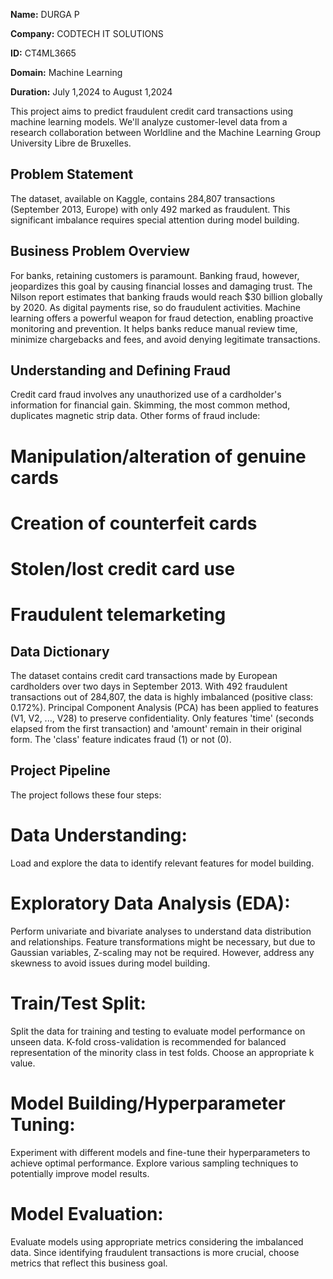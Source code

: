 **Name:** DURGA P

**Company:** CODTECH IT SOLUTIONS

**ID:** CT4ML3665

**Domain:** Machine Learning

**Duration:** July 1,2024 to August 1,2024

This project aims to predict fraudulent credit card transactions using machine learning models. We'll analyze customer-level data from a research collaboration between Worldline and the Machine Learning Group University Libre de Bruxelles.

## Problem Statement
The dataset, available on Kaggle, contains 284,807 transactions (September 2013, Europe) with only 492 marked as fraudulent. This significant imbalance requires special attention during model building.

## Business Problem Overview
For banks, retaining customers is paramount. Banking fraud, however, jeopardizes this goal by causing financial losses and damaging trust. The Nilson report estimates that banking frauds would reach $30 billion globally by 2020. As digital payments rise, so do fraudulent activities. Machine learning offers a powerful weapon for fraud detection, enabling proactive monitoring and prevention. It helps banks reduce manual review time, minimize chargebacks and fees, and avoid denying legitimate transactions.

## Understanding and Defining Fraud
Credit card fraud involves any unauthorized use of a cardholder's information for financial gain. Skimming, the most common method, duplicates magnetic strip data. Other forms of fraud include:

   # Manipulation/alteration of genuine cards
   # Creation of counterfeit cards
   # Stolen/lost credit card use
   # Fraudulent telemarketing
## Data Dictionary
The dataset contains credit card transactions made by European cardholders over two days in September 2013. With 492 fraudulent transactions out of 284,807, the data is highly imbalanced (positive class: 0.172%). Principal Component Analysis (PCA) has been applied to features (V1, V2, ..., V28) to preserve confidentiality. Only features 'time' (seconds elapsed from the first transaction) and 'amount' remain in their original form. The 'class' feature indicates fraud (1) or not (0).

## Project Pipeline
The project follows these four steps:

# Data Understanding:
Load and explore the data to identify relevant features for model building.
# Exploratory Data Analysis (EDA):
Perform univariate and bivariate analyses to understand data distribution and relationships. Feature transformations might be necessary, but due to Gaussian variables, Z-scaling may not be required. However, address any skewness to avoid issues during model building.
# Train/Test Split:
Split the data for training and testing to evaluate model performance on unseen data. K-fold cross-validation is recommended for balanced representation of the minority class in test folds. Choose an appropriate k value.
# Model Building/Hyperparameter Tuning: 
Experiment with different models and fine-tune their hyperparameters to achieve optimal performance. Explore various sampling techniques to potentially improve model results.
# Model Evaluation:
Evaluate models using appropriate metrics considering the imbalanced data. Since identifying fraudulent transactions is more crucial, choose metrics that reflect this business goal.
